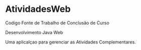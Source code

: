 AtividadesWeb
=============

Codigo Fonte de Trabalho de Conclusão de Curso

Desenvolvimento Java Web

Uma aplicalçao para gerenciar as Atividades Complementares.
